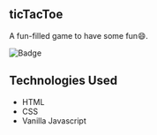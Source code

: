 ## ticTacToe
A fun-filled game to have some fun😄.

![Badge](https://img.shields.io/badge/tic--tac--toe-game-success)

## Technologies Used
 - HTML
 - CSS
 - Vanilla Javascript
